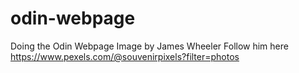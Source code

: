 # odin-webpage
Doing the Odin Webpage
Image by James Wheeler 
Follow him here https://www.pexels.com/@souvenirpixels?filter=photos